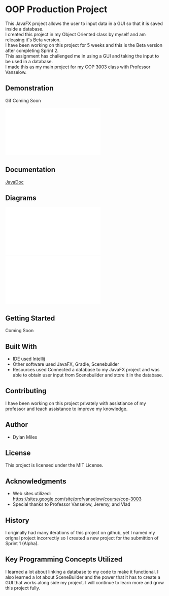 # OOP Production Project

This JavaFX project allows the user to input data in a GUI so that it is saved inside a database.<br />
I created this project in my Object Oriented class by myself and am releasing it's Beta version.<br />
I have been working on this project for 5 weeks and this is the Beta version after completing Sprint 2.<br />
This assignment has challenged me in using a GUI and taking the input to be used in a database.<br />
I made this as my main project for my COP 3003 class with Professor Vanselow.<br />

## Demonstration

Gif Coming Soon <br />

![Alpha Progress](AlphaPic.pdf) 

## Documentation

[JavaDoc](docs/index.html)

## Diagrams

![Alpha Class Diagrams](Alpha.pdf) <br />
![Alpha Database Diagrams](alphaDatabase.pdf)
 
## Getting Started

Coming Soon <br />

## Built With

* IDE used Intellij 
* Other software used JavaFX, Gradle, Scenebuilder 
* Resources used  Connected a database to my JavaFX project and was able to obtain user input from Scenebuilder and store it in the database. 

## Contributing

I have been working on this project privately with assistiance of my professor and teach assistance to improve my knowledge. 

## Author

* Dylan Miles 

## License

This project is licensed under the MIT License.

## Acknowledgments

* Web sites utilized: https://sites.google.com/site/profvanselow/course/cop-3003
* Special thanks to Professor Vanselow, Jeremy, and Vlad 

## History

I originally had many iterations of this project on github, yet I named my orignal project incorrectly so I created a new project for the submittion of Sprint 1 (Alpha).

## Key Programming Concepts Utilized

I learned a lot about linking a database to my code to make it functional. I also learned a lot about SceneBuilder and the power that it has to create a GUI that works along side my project. 
I will continue to learn more and grow this project fully. 

